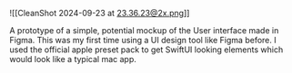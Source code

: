 ![[CleanShot 2024-09-23 at 23.36.23@2x.png]]

A prototype of a simple, potential mockup of the User interface made in Figma.
This was my first time using a UI design tool like Figma before. I used the official apple preset pack to get SwiftUI looking elements which would look like a typical mac app.